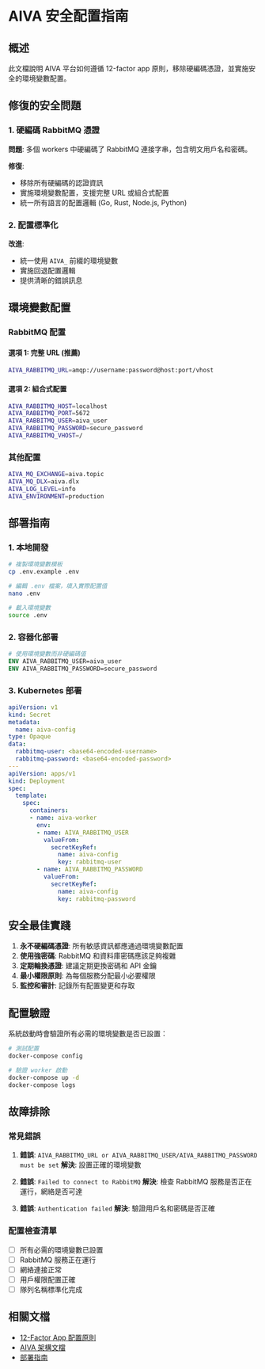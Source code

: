 # AIVA 安全配置指南

## 概述

此文檔說明 AIVA 平台如何遵循 12-factor app 原則，移除硬編碼憑證，並實施安全的環境變數配置。

## 修復的安全問題

### 1. 硬編碼 RabbitMQ 憑證
**問題**: 多個 workers 中硬編碼了 RabbitMQ 連接字串，包含明文用戶名和密碼。

**修復**:
- 移除所有硬編碼的認證資訊
- 實施環境變數配置，支援完整 URL 或組合式配置
- 統一所有語言的配置邏輯 (Go, Rust, Node.js, Python)

### 2. 配置標準化
**改進**:
- 統一使用 `AIVA_` 前綴的環境變數
- 實施回退配置邏輯
- 提供清晰的錯誤訊息

## 環境變數配置

### RabbitMQ 配置

#### 選項 1: 完整 URL (推薦)
```bash
AIVA_RABBITMQ_URL=amqp://username:password@host:port/vhost
```

#### 選項 2: 組合式配置
```bash
AIVA_RABBITMQ_HOST=localhost
AIVA_RABBITMQ_PORT=5672
AIVA_RABBITMQ_USER=aiva_user
AIVA_RABBITMQ_PASSWORD=secure_password
AIVA_RABBITMQ_VHOST=/
```

### 其他配置
```bash
AIVA_MQ_EXCHANGE=aiva.topic
AIVA_MQ_DLX=aiva.dlx
AIVA_LOG_LEVEL=info
AIVA_ENVIRONMENT=production
```

## 部署指南

### 1. 本地開發
```bash
# 複製環境變數模板
cp .env.example .env

# 編輯 .env 檔案，填入實際配置值
nano .env

# 載入環境變數
source .env
```

### 2. 容器化部署
```dockerfile
# 使用環境變數而非硬編碼值
ENV AIVA_RABBITMQ_USER=aiva_user
ENV AIVA_RABBITMQ_PASSWORD=secure_password
```

### 3. Kubernetes 部署
```yaml
apiVersion: v1
kind: Secret
metadata:
  name: aiva-config
type: Opaque
data:
  rabbitmq-user: <base64-encoded-username>
  rabbitmq-password: <base64-encoded-password>
---
apiVersion: apps/v1
kind: Deployment
spec:
  template:
    spec:
      containers:
      - name: aiva-worker
        env:
        - name: AIVA_RABBITMQ_USER
          valueFrom:
            secretKeyRef:
              name: aiva-config
              key: rabbitmq-user
        - name: AIVA_RABBITMQ_PASSWORD
          valueFrom:
            secretKeyRef:
              name: aiva-config
              key: rabbitmq-password
```

## 安全最佳實踐

1. **永不硬編碼憑證**: 所有敏感資訊都應通過環境變數配置
2. **使用強密碼**: RabbitMQ 和資料庫密碼應該足夠複雜
3. **定期輪換憑證**: 建議定期更換密碼和 API 金鑰
4. **最小權限原則**: 為每個服務分配最小必要權限
5. **監控和審計**: 記錄所有配置變更和存取

## 配置驗證

系統啟動時會驗證所有必需的環境變數是否已設置：

```bash
# 測試配置
docker-compose config

# 驗證 worker 啟動
docker-compose up -d
docker-compose logs
```

## 故障排除

### 常見錯誤

1. **錯誤**: `AIVA_RABBITMQ_URL or AIVA_RABBITMQ_USER/AIVA_RABBITMQ_PASSWORD must be set`
   **解決**: 設置正確的環境變數

2. **錯誤**: `Failed to connect to RabbitMQ`
   **解決**: 檢查 RabbitMQ 服務是否正在運行，網絡是否可達

3. **錯誤**: `Authentication failed`
   **解決**: 驗證用戶名和密碼是否正確

### 配置檢查清單

- [ ] 所有必需的環境變數已設置
- [ ] RabbitMQ 服務正在運行
- [ ] 網絡連接正常
- [ ] 用戶權限配置正確
- [ ] 隊列名稱標準化完成

## 相關文檔

- [12-Factor App 配置原則](https://12factor.net/config)
- [AIVA 架構文檔](./docs/architecture.md)
- [部署指南](./docs/deployment.md)
